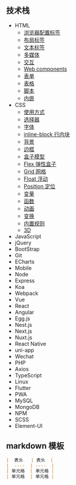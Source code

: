 ## 技术栈
* HTML
  * [浏览器配置标签](/git-blog/HTML/config)
  * [布局标签](/git-blog/HTML/layout)
  * [文本标签](/git-blog/HTML/text)
  * [多媒体](/git-blog/HTML/media)
  * [交互](/git-blog/HTML/interactive)
  * [Web components](/git-blog/HTML/component)
  * [表单](/git-blog/HTML/form)
  * [表格](/git-blog/HTML/table)
  * [脚本](/git-blog/HTML/script)
  * [内嵌](/git-blog/HTML/embed)
* CSS
  * [使用方式](/git-blog/CSS/usage)
  * [选择器](/git-blog/CSS/selector)
  * [字体](/git-blog/CSS/font)
  * [inline-block 行内块](/git-blog/CSS/inline-block)
  * [背景](/git-blog/CSS/background)
  * [边框](/git-blog/CSS/border)
  * [盒子模型](/git-blog/CSS/box)
  * [Flex 弹性盒子](/git-blog/CSS/flex)
  * [Grid 网格](/git-blog/CSS/grid)
  * [Float 浮动](/git-blog/CSS/float)
  * [Position 定位](/git-blog/CSS/position)
  * [变量](/git-blog/CSS/var)
  * [函数](/git-blog/CSS/function)
  * [动画](/git-blog/CSS/animation)
  * [变换](/git-blog/CSS/transform)
  * [内置规则](/git-blog/CSS/rules)
  * [3D](/git-blog/CSS/3D)
* JavaScript
* jQuery
* BootStrap
* Git
* ECharts
* Mobile
* Node
* Express
* Koa
* Webpack
* Vue
* React
* Angular
* Egg.js
* Nest.js
* Next.js
* Nuxt.js
* React Native
* uni-app
* Wechat
* PHP
* Axios
* TypeScript
* Linux
* Flutter
* PWA
* MySQL
* MongoDB
* NPM
* SCSS
* Element-UI

## markdown 模板
```markdown
|  表头   | 表头  |
|  ----  | ----  |
| 单元格  | 单元格 |
| 单元格  | 单元格 |
```